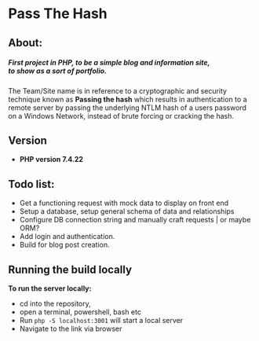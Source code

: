 # Pass The Hash

## About: 
##### First project in PHP, to be a simple blog and information site, <br /> to show as a sort of portfolio.
The Team/Site name is in reference to a cryptographic and security technique known as **Passing the hash** which results in authentication to a remote server by passing the underlying NTLM hash of a users password  on a Windows Network, instead of brute forcing or cracking the hash.  
## Version
- **PHP version 7.4.22**

## Todo list:
- Get a functioning request with mock data to display on front end
- Setup a database, setup general schema of data and relationships
- Configure DB connection string and manually craft requests | or maybe ORM?
- Add login and authentication.
- Build for blog post creation. 

## Running the build locally
**To run the server locally:**
- cd into the repository,
- open a terminal, powershell, bash etc
- Run ` php -S localhost:3001 ` will start a local server
- Navigate to the link via browser



